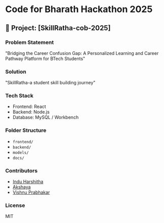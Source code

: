 # Code for Bharath Hackathon 2025

## 🚀 Project: [SkillRatha-cob-2025]

### Problem Statement
"Bridging the Career Confusion Gap: A Personalized Learning and Career Pathway Platform for BTech Students"

### Solution
"SkillRatha-a student skill building journey"

### Tech Stack
- Frontend: React
- Backend:  Node.js 
- Database: MySQL / Workbench

### Folder Structure
- `frontend/`
- `backend/`
- `models/`
- `docs/`

### Contributors
- [Indu Harshitha](https://github.com/2300060003)
- [Akshaya](https://github.com/Akshaya033237)
- [Vishnu Prabhakar](https://github.com/vishnu3821)

### License
MIT
 
